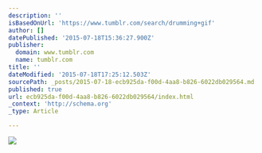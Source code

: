 ```yaml
---
description: ''
isBasedOnUrl: 'https://www.tumblr.com/search/drumming+gif'
author: []
datePublished: '2015-07-18T15:36:27.900Z'
publisher:
  domain: www.tumblr.com
  name: tumblr.com
title: ''
dateModified: '2015-07-18T17:25:12.503Z'
sourcePath: _posts/2015-07-18-ecb925da-f00d-4aa8-b826-6022db029564.md
published: true
url: ecb925da-f00d-4aa8-b826-6022db029564/index.html
_context: 'http://schema.org'
_type: Article

---
```

![](https://33.media.tumblr.com/f85ac5d0d6884f530d98f74734c0adc3/tumblr_mrr581tiwp1s0wdz1o1_500.gif)